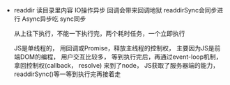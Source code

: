 - readdir
  读目录里内容  IO操作异步
  回调会带来回调地狱
  readdirSync会同步进行  Async异步吃 sync同步

  从上往下执行，不能一下执行完，两个耗时任务，一个立即执行

  JS是单线程的， 用回调或Promise，释放主线程的控制权， 主要因为JS是前端DOM的编程， 用户交互比较多，
  等到执行完后，再通过event-loop机制，拿回控制权(callback， resolve)
  来到了node， JS获取了服务器端的能力， readdirSync()等一等到执行完再接着走